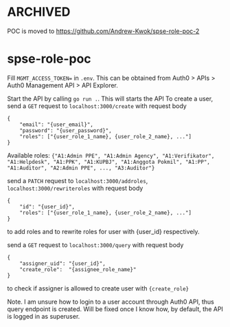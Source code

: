 # ARCHIVED
POC is moved to https://github.com/Andrew-Kwok/spse-role-poc-2

# spse-role-poc

Fill `MGMT_ACCESS_TOKEN=` in `.env`. This can be obtained from Auth0 > APIs > Auth0 Management API > API Explorer.

Start the API by calling `go run .`. This will starts the API
To create a user, send a `GET` request to `localhost:3000/create` with request body
```
{
    "email": "{user_email}",
    "password": "{user_password}",
    "roles": ["{user_role_1_name}, {user_role_2_name}, ..."]
}
```
Available roles: `{"A1:Admin PPE", "A1:Admin Agency", "A1:Verifikator", "A1:Helpdesk", "A1:PPK", "A1:KUPBJ", "A1:Anggota Pokmil", "A1:PP", "A1:Auditor", "A2:Admin PPE", ..., "A3:Auditor"}` 


send a `PATCH` request to `localhost:3000/addroles`, `localhost:3000/rewriteroles` with request body
```
{
    "id": "{user_id}",
    "roles": ["{user_role_1_name}, {user_role_2_name}, ..."]
}
```
to add roles and to rewrite roles for user with {user_id} respectively.

send a `GET` request to `localhost:3000/query` with request body
```
{
    "assigner_uid": "{user_id}",
    "create_role":  "{assignee_role_name}"
}
```
to check if assigner is allowed to create user with `{create_role}`


Note. I am unsure how to login to a user account through Auth0 API, thus query endpoint is created. Will be fixed once I know how, by default, the API is logged in as superuser.
